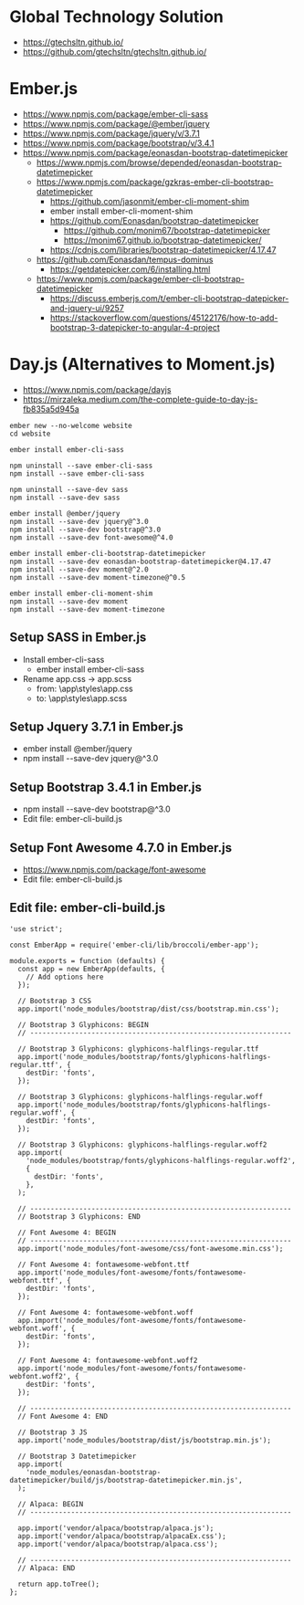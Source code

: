 # Global Technology Solution

+ https://gtechsltn.github.io/
+ https://github.com/gtechsltn/gtechsltn.github.io/

# Ember.js
+ https://www.npmjs.com/package/ember-cli-sass
+ https://www.npmjs.com/package/@ember/jquery
+ https://www.npmjs.com/package/jquery/v/3.7.1
+ https://www.npmjs.com/package/bootstrap/v/3.4.1
+ https://www.npmjs.com/package/eonasdan-bootstrap-datetimepicker
  + https://www.npmjs.com/browse/depended/eonasdan-bootstrap-datetimepicker
  + https://www.npmjs.com/package/gzkras-ember-cli-bootstrap-datetimepicker
    + https://github.com/jasonmit/ember-cli-moment-shim
    + ember install ember-cli-moment-shim
    + https://github.com/Eonasdan/bootstrap-datetimepicker
      + https://github.com/monim67/bootstrap-datetimepicker
      + https://monim67.github.io/bootstrap-datetimepicker/
    + https://cdnjs.com/libraries/bootstrap-datetimepicker/4.17.47
  + https://github.com/Eonasdan/tempus-dominus
    + https://getdatepicker.com/6/installing.html
  + https://www.npmjs.com/package/ember-cli-bootstrap-datetimepicker
    + https://discuss.emberjs.com/t/ember-cli-bootstrap-datepicker-and-jquery-ui/9257
    + https://stackoverflow.com/questions/45122176/how-to-add-bootstrap-3-datepicker-to-angular-4-project

# Day.js (Alternatives to Moment.js)
+ https://www.npmjs.com/package/dayjs
+ https://mirzaleka.medium.com/the-complete-guide-to-day-js-fb835a5d945a

```
ember new --no-welcome website
cd website

ember install ember-cli-sass

npm uninstall --save ember-cli-sass
npm install --save ember-cli-sass

npm uninstall --save-dev sass
npm install --save-dev sass

ember install @ember/jquery
npm install --save-dev jquery@^3.0
npm install --save-dev bootstrap@^3.0
npm install --save-dev font-awesome@^4.0

ember install ember-cli-bootstrap-datetimepicker
npm install --save-dev eonasdan-bootstrap-datetimepicker@4.17.47
npm install --save-dev moment@^2.0
npm install --save-dev moment-timezone@^0.5

ember install ember-cli-moment-shim
npm install --save-dev moment
npm install --save-dev moment-timezone

```

## Setup SASS in Ember.js

+ Install ember-cli-sass
  + ember install ember-cli-sass
+ Rename app.css -> app.scss
  + from: \app\styles\app.css
  + to: \app\styles\app.scss

## Setup Jquery 3.7.1 in Ember.js

+ ember install @ember/jquery
+ npm install --save-dev jquery@^3.0

## Setup Bootstrap 3.4.1 in Ember.js

+ npm install --save-dev bootstrap@^3.0
+ Edit file: ember-cli-build.js

## Setup Font Awesome 4.7.0 in Ember.js
+ https://www.npmjs.com/package/font-awesome
+ Edit file: ember-cli-build.js

## Edit file: ember-cli-build.js

```
'use strict';

const EmberApp = require('ember-cli/lib/broccoli/ember-app');

module.exports = function (defaults) {
  const app = new EmberApp(defaults, {
    // Add options here
  });

  // Bootstrap 3 CSS
  app.import('node_modules/bootstrap/dist/css/bootstrap.min.css');

  // Bootstrap 3 Glyphicons: BEGIN
  // ----------------------------------------------------------------

  // Bootstrap 3 Glyphicons: glyphicons-halflings-regular.ttf
  app.import('node_modules/bootstrap/fonts/glyphicons-halflings-regular.ttf', {
    destDir: 'fonts',
  });

  // Bootstrap 3 Glyphicons: glyphicons-halflings-regular.woff
  app.import('node_modules/bootstrap/fonts/glyphicons-halflings-regular.woff', {
    destDir: 'fonts',
  });

  // Bootstrap 3 Glyphicons: glyphicons-halflings-regular.woff2
  app.import(
    'node_modules/bootstrap/fonts/glyphicons-halflings-regular.woff2',
    {
      destDir: 'fonts',
    },
  );

  // ----------------------------------------------------------------
  // Bootstrap 3 Glyphicons: END

  // Font Awesome 4: BEGIN
  // ----------------------------------------------------------------
  app.import('node_modules/font-awesome/css/font-awesome.min.css');

  // Font Awesome 4: fontawesome-webfont.ttf
  app.import('node_modules/font-awesome/fonts/fontawesome-webfont.ttf', {
    destDir: 'fonts',
  });

  // Font Awesome 4: fontawesome-webfont.woff
  app.import('node_modules/font-awesome/fonts/fontawesome-webfont.woff', {
    destDir: 'fonts',
  });

  // Font Awesome 4: fontawesome-webfont.woff2
  app.import('node_modules/font-awesome/fonts/fontawesome-webfont.woff2', {
    destDir: 'fonts',
  });

  // ----------------------------------------------------------------
  // Font Awesome 4: END

  // Bootstrap 3 JS
  app.import('node_modules/bootstrap/dist/js/bootstrap.min.js');

  // Bootstrap 3 Datetimepicker
  app.import(
    'node_modules/eonasdan-bootstrap-datetimepicker/build/js/bootstrap-datetimepicker.min.js',
  );

  // Alpaca: BEGIN
  // ----------------------------------------------------------------

  app.import('vendor/alpaca/bootstrap/alpaca.js');
  app.import('vendor/alpaca/bootstrap/alpacaEx.css');
  app.import('vendor/alpaca/bootstrap/alpaca.css');

  // ----------------------------------------------------------------
  // Alpaca: END

  return app.toTree();
};
```
